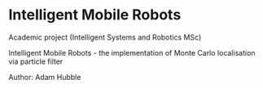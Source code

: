 # Intelligent Mobile Robots
Academic project (Intelligent Systems and Robotics MSc)

Intelligent Mobile Robots - the implementation of Monte Carlo localisation via particle filter

Author: Adam Hubble
